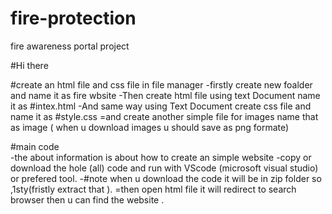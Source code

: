 # fire-protection
fire awareness portal project

#Hi there 

#create an html file and css file in file manager 
-firstly create new foalder and name it as fire wbsite 
-Then create html file using text Document name it as #intex.html 
-And same way using Text Document create css file and name it as #style.css
=and create another simple file for images name that as image ( when u download images u should save as png formate)

#main code  
-the about information is about how to create an simple website
-copy or download the hole (all) code and run with VScode (microsoft visual studio)  or prefered tool.
-#note when u download the code it will be in zip folder so ,1sty(fristly extract that ).
=then open html file it will redirect to search browser then u can find the website .
